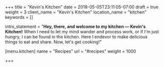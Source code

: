 +++
title = "Kevin's Kitchen"
date = 2018-05-05T23:11:05-07:00
draft = true
weight = 3
client_name = "Kevin's Kitchen"
location_name = "kitchen"
keywords = []

intro_statement = "**Hey, there, and welcome to my kitchen — Kevin's Kitchen!** When I need to let my mind wander and process work, or if I'm just hungry, I can be found in the kitchen. Here I endevor to make delicious things to eat and share. Now, let's get cooking!"

[menu.kitchen]
  name = "Recipes"
  url = "#recipes"
  weight = 1000


+++
